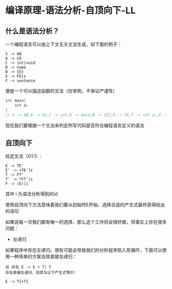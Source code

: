 #  编译原理-语法分析-自顶向下-LL

## 什么是语法分析？

一个编程语言可以由上下文无关文法生成，如下面的例子：

```
S -> AB
A -> CD
C -> int|void
D -> name
B -> {E}
E -> FE|ε
F -> sentence
```

便是一个可以描述函数的文法（仅举例，不保证严谨性）

```c
int main{
    int a;
}
// S -> AB,A -> CD,C -> int,D -> main,B -> {E},E -> FE,F -> int a;,E -> ε
```

现在我们要根据一个文法来判定所写代码是否符合编程语言定义的语法

## 自顶向下

给定文法（G1.1）:

```
E -> TE'
E' -> +TE'|ε
T -> FT'
T' -> *FT'|ε
F -> (E)|i
```

其中 i 为语法分析得到的id

使用自顶向下方法意味着我们要从初始符E开始，选择合适的产生式最终获得给出的语句

如果说每一次我们都有唯一的选择，那么这个工作将会很好做，但事实上存在很多问题：

* 左递归

如果程序中存在左递归，很有可能会导致我们的分析程序陷入死循环，下面可以使用一种简单的方案去除直接左递归：

```
设 存在 E -> E + T| T
存在直接左递归，则其与以下产生式等价:

E -> T{+T}


```


